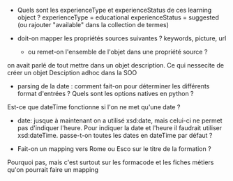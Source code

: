 
* Quels sont les experienceType et experienceStatus de ces learning object ? 
experienceType = educational
experienceStatus = suggested (ou rajouter "available" dans la collection de termes)

* doit-on mapper les propriétés sources suivantes ? keywords, picture, url
  - ou remet-on l'ensemble de l'objet dans une propriété source ? 

on avait parlé de tout mettre dans un objet description. Ce qui nessecite de créer un objet Desciption adhoc dans la SOO

* parsing de la date : comment fait-on pour déterminer les différents format d'entrées ? Quels sont les options natives en python ?

Est-ce que dateTime fonctionne si l'on ne met qu'une date ?

* date: jusque à maintenant on a utilisé xsd:date, mais celui-ci ne permet pas d'indiquer l'heure. Pour indiquer la date et l'heure il faudrait utiliser xsd:dateTime. passe-t-on toutes les dates en dateTime par défaut ? 


* Fait-on un mapping vers Rome ou Esco sur le titre de la formation ? 

Pourquoi pas, mais c'est surtout sur les formacode et les fiches métiers qu'on pourrait faire un mapping